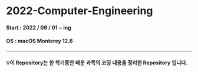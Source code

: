 # 2022-Computer-Engineering

#### Start : 2022 / 09 / 01 ~ ing
#### OS : macOS Monterey 12.6

---


#### 💡이 Repository는 한 학기동안 배운 과목의 코딩 내용을 정리한 Repository 입니다.

